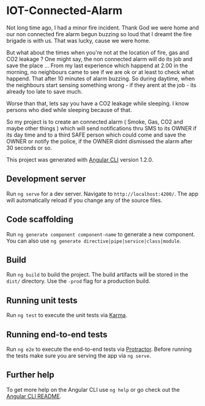 # IOT-Connected-Alarm
Not long time ago, I had a minor fire incident. Thank God we were home and our non connected fire alarm begun buzzing so loud that I dreamt the fire brigade is with us. That was lucky, cause we were home.

But what about the times when you're not at the location of fire, gas and CO2 leakage ? One might say, the non connected alarm will do its job and save the place ... From my last experience which happend at 2.00 in the morning, no neighbours came to see if we are ok or at least to check what happend. That after 10 minutes of alarm buzzing. So during daytime, when the neighbours start sensing something wrong - if they arent at the job -  its already too late to save much.  

Worse than that, lets say you have a CO2 leakage while sleeping. I know persons who died while sleeping because of that.

So my project is to create an connected alarm ( Smoke, Gas, CO2 and maybe other things ) which will send notifications thru SMS  to its OWNER if its day time and to a third SAFE person which could come and save the OWNER or notify the police, if the OWNER didnt dismissed the alarm after 30 seconds or so.


This project was generated with [Angular CLI](https://github.com/angular/angular-cli) version 1.2.0.

## Development server

Run `ng serve` for a dev server. Navigate to `http://localhost:4200/`. The app will automatically reload if you change any of the source files.

## Code scaffolding

Run `ng generate component component-name` to generate a new component. You can also use `ng generate directive|pipe|service|class|module`.

## Build

Run `ng build` to build the project. The build artifacts will be stored in the `dist/` directory. Use the `-prod` flag for a production build.

## Running unit tests

Run `ng test` to execute the unit tests via [Karma](https://karma-runner.github.io).

## Running end-to-end tests

Run `ng e2e` to execute the end-to-end tests via [Protractor](http://www.protractortest.org/).
Before running the tests make sure you are serving the app via `ng serve`.

## Further help

To get more help on the Angular CLI use `ng help` or go check out the [Angular CLI README](https://github.com/angular/angular-cli/blob/master/README.md).
